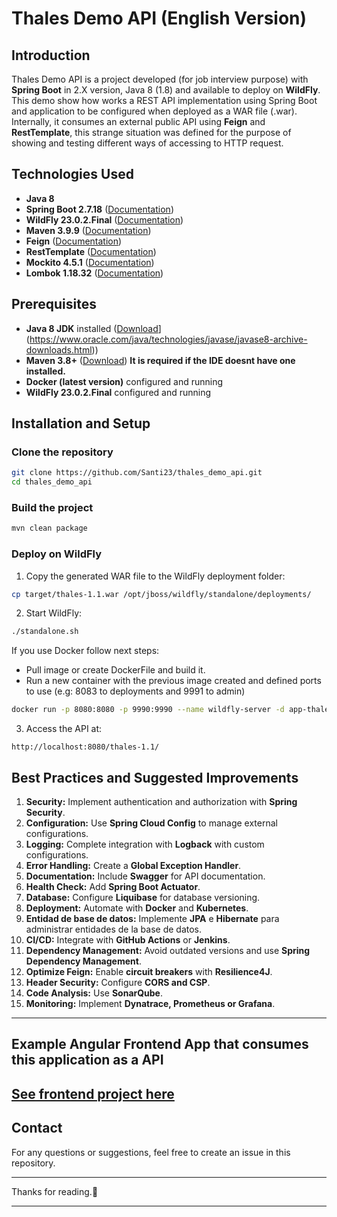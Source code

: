 
# Thales Demo API (English Version)

## Introduction

Thales Demo API is a project developed (for job interview purpose) with **Spring Boot** in 2.X version, Java 8 (1.8) and available to deploy on **WildFly**. This demo show how works a REST API implementation using Spring Boot and application to be configured when deployed as a WAR file (.war). Internally, it consumes an external public API using **Feign** and **RestTemplate**, this strange situation was defined for the purpose of showing and testing different ways of accessing to HTTP request.

## Technologies Used

- **Java 8**
- **Spring Boot 2.7.18** ([Documentation](https://docs.spring.io/spring-boot/docs/2.7.18/reference/html))
- **WildFly 23.0.2.Final** ([Documentation](https://docs.wildfly.org/23/Admin_Guide.html))
- **Maven 3.9.9** ([Documentation](https://maven.apache.org/guides/))
- **Feign** ([Documentation](https://cloud.spring.io/spring-cloud-openfeign/reference/html/))
- **RestTemplate** ([Documentation](https://docs.spring.io/spring-framework/docs/current/javadoc-api/org/springframework/web/client/RestTemplate.html))
- **Mockito 4.5.1** ([Documentation]())
- **Lombok 1.18.32** ([Documentation]())

## Prerequisites

- **Java 8 JDK** installed ([Download](https://www.oracle.com/java/technologies/javase/jdk17-archive-downloads.html)](https://www.oracle.com/java/technologies/javase/javase8-archive-downloads.html))
- **Maven 3.8+** ([Download](https://maven.apache.org/download.cgi)) **It is required if the IDE doesnt have one installed.**
- **Docker (latest version)** configured and running 
- **WildFly 23.0.2.Final** configured and running 

## Installation and Setup

### Clone the repository

```bash
git clone https://github.com/Santi23/thales_demo_api.git
cd thales_demo_api
```

### Build the project

```bash
mvn clean package
```

### Deploy on WildFly

1. Copy the generated WAR file to the WildFly deployment folder:

```bash
cp target/thales-1.1.war /opt/jboss/wildfly/standalone/deployments/
```

2. Start WildFly:

```bash
./standalone.sh
```
If you use Docker follow next steps: 
- Pull image or create DockerFile and build it.
- Run a new container with the previous image created and defined ports to use (e.g: 8083 to deployments and 9991 to admin)

```bash
docker run -p 8080:8080 -p 9990:9990 --name wildfly-server -d app-thales
```

3. Access the API at:

```
http://localhost:8080/thales-1.1/
```

## Best Practices and Suggested Improvements

1. **Security:** Implement authentication and authorization with **Spring Security**.
2. **Configuration:** Use **Spring Cloud Config** to manage external configurations.
3. **Logging:** Complete integration with **Logback** with custom configurations.
4. **Error Handling:** Create a **Global Exception Handler**.
5. **Documentation:** Include **Swagger** for API documentation.
6. **Health Check:** Add **Spring Boot Actuator**.
7. **Database:** Configure **Liquibase** for database versioning.
8. **Deployment:** Automate with **Docker** and **Kubernetes**.
9. **Entidad de base de datos:** Implemente **JPA** e **Hibernate** para administrar entidades de la base de datos.
10. **CI/CD:** Integrate with **GitHub Actions** or **Jenkins**.
11. **Dependency Management:** Avoid outdated versions and use **Spring Dependency Management**.
12. **Optimize Feign:** Enable **circuit breakers** with **Resilience4J**.
13. **Header Security:** Configure **CORS and CSP**.
14. **Code Analysis:** Use **SonarQube**.
15. **Monitoring:** Implement **Dynatrace, Prometheus or Grafana**.

---
## Example Angular Frontend App that consumes this application as a API

[See frontend project here](https://github.com/Santi23/app-thales-employees-frontend/commits/master/)
---

## Contact

For any questions or suggestions, feel free to create an issue in this repository.

---

Thanks for reading.🚀

-----------------------------------------
